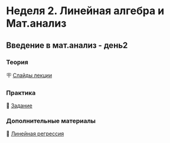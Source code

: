 # Неделя 2. Линейная алгебра и Мат.анализ
## Введение в мат.анализ - день2

### Теория
🪧 [Слайды лекции](../../slides/Math_day2.pdf)

### Практика

📍 [Задание](../05-04-task.ipynb)

### Дополнительные материалы

🎥 [Линейная регрессия](https://habr.com/ru/post/471458/)